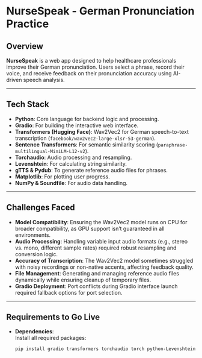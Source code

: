 # NurseSpeak - German Pronunciation Practice

## Overview

**NurseSpeak** is a web app designed to help healthcare professionals improve their German pronunciation. Users select a phrase, record their voice, and receive feedback on their pronunciation accuracy using AI-driven speech analysis.

---

## Tech Stack

- **Python**: Core language for backend logic and processing.
- **Gradio**: For building the interactive web interface.
- **Transformers (Hugging Face)**: Wav2Vec2 for German speech-to-text transcription (`facebook/wav2vec2-large-xlsr-53-german`).
- **Sentence Transformers**: For semantic similarity scoring (`paraphrase-multilingual-MiniLM-L12-v2`).
- **Torchaudio**: Audio processing and resampling.
- **Levenshtein**: For calculating string similarity.
- **gTTS & Pydub**: To generate reference audio files for phrases.
- **Matplotlib**: For plotting user progress.
- **NumPy & Soundfile**: For audio data handling.

---

## Challenges Faced

- **Model Compatibility**: Ensuring the Wav2Vec2 model runs on CPU for broader compatibility, as GPU support isn’t guaranteed in all environments.
- **Audio Processing**: Handling variable input audio formats (e.g., stereo vs. mono, different sample rates) required robust resampling and conversion logic.
- **Accuracy of Transcription**: The Wav2Vec2 model sometimes struggled with noisy recordings or non-native accents, affecting feedback quality.
- **File Management**: Generating and managing reference audio files dynamically while ensuring cleanup of temporary files.
- **Gradio Deployment**: Port conflicts during Gradio interface launch required fallback options for port selection.

---

## Requirements to Go Live

- **Dependencies**:  
  Install all required packages:  
  ```bash
  pip install gradio transformers torchaudio torch python-Levenshtein sentence-transformers gtts pydub soundfile numpy matplotlib
